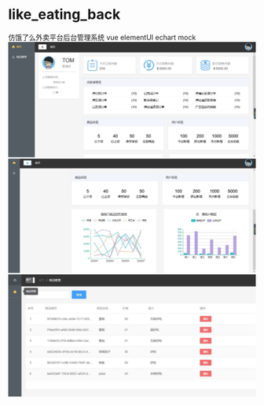 # like_eating_back
仿饿了么外卖平台后台管理系统 vue elementUI echart mock 
![首页](https://github.com/hzqcoding/image-folder/blob/main/7.JPG)
![数据展示](https://github.com/hzqcoding/image-folder/blob/main/8.JPG)
![商品管理](https://github.com/hzqcoding/image-folder/blob/main/9.JPG)

